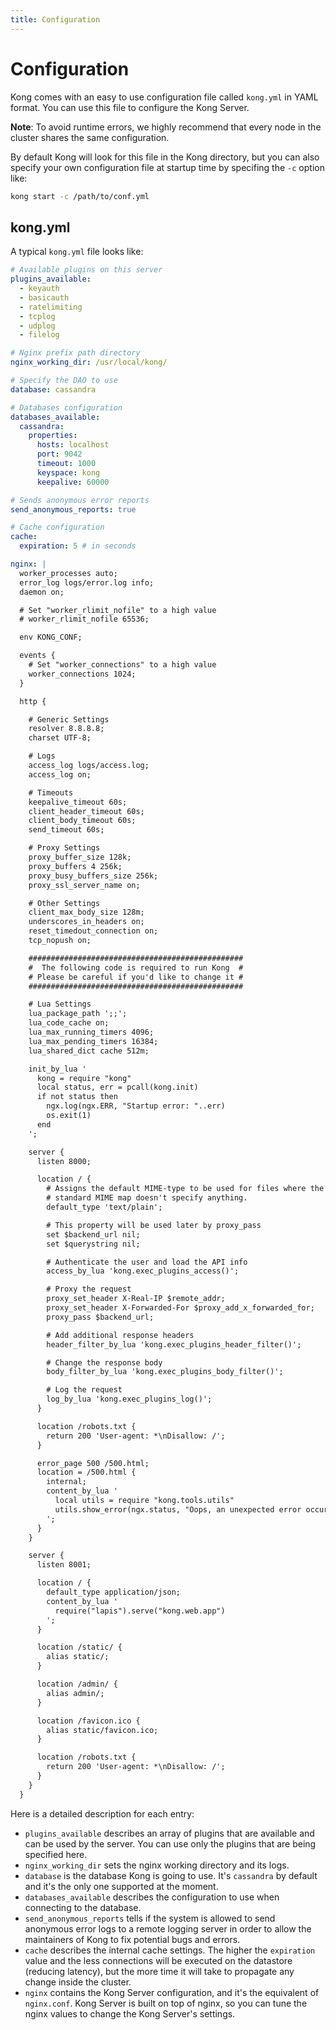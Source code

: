```yaml
---
title: Configuration
---
```


# Configuration

Kong comes with an easy to use configuration file called `kong.yml` in YAML format. You can use this file to configure the Kong Server.

**Note**: To avoid runtime errors, we highly recommend that every node in the cluster shares the same configuration.

By default Kong will look for this file in the Kong directory, but you can also specify your own configuration file at startup time by specifing the `-c` option like:

```bash
kong start -c /path/to/conf.yml
```

## kong.yml

A typical `kong.yml` file looks like:

```yaml
# Available plugins on this server
plugins_available:
  - keyauth
  - basicauth
  - ratelimiting
  - tcplog
  - udplog
  - filelog

# Nginx prefix path directory
nginx_working_dir: /usr/local/kong/

# Specify the DAO to use
database: cassandra

# Databases configuration
databases_available:
  cassandra:
    properties:
      hosts: localhost
      port: 9042
      timeout: 1000
      keyspace: kong
      keepalive: 60000

# Sends anonymous error reports
send_anonymous_reports: true

# Cache configuration
cache:
  expiration: 5 # in seconds

nginx: |
  worker_processes auto;
  error_log logs/error.log info;
  daemon on;

  # Set "worker_rlimit_nofile" to a high value
  # worker_rlimit_nofile 65536;

  env KONG_CONF;

  events {
    # Set "worker_connections" to a high value
    worker_connections 1024;
  }

  http {

    # Generic Settings
    resolver 8.8.8.8;
    charset UTF-8;

    # Logs
    access_log logs/access.log;
    access_log on;

    # Timeouts
    keepalive_timeout 60s;
    client_header_timeout 60s;
    client_body_timeout 60s;
    send_timeout 60s;

    # Proxy Settings
    proxy_buffer_size 128k;
    proxy_buffers 4 256k;
    proxy_busy_buffers_size 256k;
    proxy_ssl_server_name on;

    # Other Settings
    client_max_body_size 128m;
    underscores_in_headers on;
    reset_timedout_connection on;
    tcp_nopush on;

    ################################################
    #  The following code is required to run Kong  #
    # Please be careful if you'd like to change it #
    ################################################

    # Lua Settings
    lua_package_path ';;';
    lua_code_cache on;
    lua_max_running_timers 4096;
    lua_max_pending_timers 16384;
    lua_shared_dict cache 512m;

    init_by_lua '
      kong = require "kong"
      local status, err = pcall(kong.init)
      if not status then
        ngx.log(ngx.ERR, "Startup error: "..err)
        os.exit(1)
      end
    ';

    server {
      listen 8000;

      location / {
        # Assigns the default MIME-type to be used for files where the
        # standard MIME map doesn't specify anything.
        default_type 'text/plain';

        # This property will be used later by proxy_pass
        set $backend_url nil;
        set $querystring nil;

        # Authenticate the user and load the API info
        access_by_lua 'kong.exec_plugins_access()';

        # Proxy the request
        proxy_set_header X-Real-IP $remote_addr;
        proxy_set_header X-Forwarded-For $proxy_add_x_forwarded_for;
        proxy_pass $backend_url;

        # Add additional response headers
        header_filter_by_lua 'kong.exec_plugins_header_filter()';

        # Change the response body
        body_filter_by_lua 'kong.exec_plugins_body_filter()';

        # Log the request
        log_by_lua 'kong.exec_plugins_log()';
      }

      location /robots.txt {
        return 200 'User-agent: *\nDisallow: /';
      }

      error_page 500 /500.html;
      location = /500.html {
        internal;
        content_by_lua '
          local utils = require "kong.tools.utils"
          utils.show_error(ngx.status, "Oops, an unexpected error occurred!")
        ';
      }
    }

    server {
      listen 8001;

      location / {
        default_type application/json;
        content_by_lua '
          require("lapis").serve("kong.web.app")
        ';
      }

      location /static/ {
        alias static/;
      }

      location /admin/ {
        alias admin/;
      }

      location /favicon.ico {
        alias static/favicon.ico;
      }

      location /robots.txt {
        return 200 'User-agent: *\nDisallow: /';
      }
    }
  }
```

Here is a detailed description for each entry:

* `plugins_available` describes an array of plugins that are available and can be used by the server. You can use only the plugins that are being specified here.
* `nginx_working_dir` sets the nginx working directory and its logs.
* `database` is the database Kong is going to use. It's `cassandra` by default and it's the only one supported at the moment.
* `databases_available` describes the configuration to use when connecting to the database.
* `send_anonymous_reports` tells if the system is allowed to send anonymous error logs to a remote logging server in order to allow the maintainers of Kong to fix potential bugs and errors.
* `cache` describes the internal cache settings. The higher the `expiration` value and the less connections will be executed on the datastore (reducing latency), but the more time it will take to propagate any change inside the cluster.
* `nginx` contains the Kong Server configuration, and it's the equivalent of `nginx.conf`. Kong Server is built on top of nginx, so you can tune the nginx values to change the Kong Server's settings.

